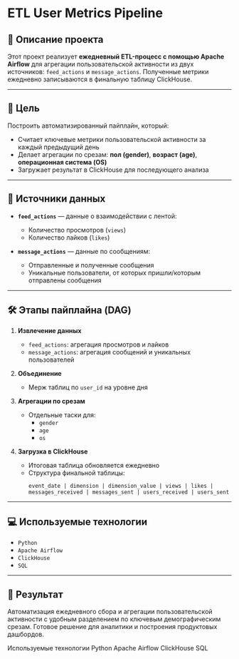 # ETL User Metrics Pipeline

## 📌 Описание проекта

Этот проект реализует **ежедневный ETL-процесс с помощью Apache Airflow** для агрегации пользовательской активности из двух источников: `feed_actions` и `message_actions`. Полученные метрики ежедневно записываются в финальную таблицу ClickHouse.

---

## 🎯 Цель

Построить автоматизированный пайплайн, который:
- Считает ключевые метрики пользовательской активности за каждый предыдущий день
- Делает агрегации по срезам: **пол (gender)**, **возраст (age)**, **операционная система (OS)**
- Загружает результат в ClickHouse для последующего анализа

---

## 🧩 Источники данных

- **`feed_actions`** — данные о взаимодействии с лентой:
  - Количество просмотров (`views`)
  - Количество лайков (`likes`)

- **`message_actions`** — данные по сообщениям:
  - Отправленные и полученные сообщения
  - Уникальные пользователи, от которых пришли/которым отправлены сообщения

---

## 🛠️ Этапы пайплайна (DAG)

1. **Извлечение данных**
   - `feed_actions`: агрегация просмотров и лайков
   - `message_actions`: агрегация сообщений и уникальных пользователей

2. **Объединение**
   - Мерж таблиц по `user_id` на уровне дня

3. **Агрегации по срезам**
   - Отдельные таски для:
     - `gender`
     - `age`
     - `os`

4. **Загрузка в ClickHouse**
   - Итоговая таблица обновляется ежедневно
   - Структура финальной таблицы:
     ```
     event_date | dimension | dimension_value | views | likes | messages_received | messages_sent | users_received | users_sent
     ```

---

## 💻 Используемые технологии

- `Python`
- `Apache Airflow`
- `ClickHouse`
- `SQL`

---

## 🚀 Результат

Автоматизация ежедневного сбора и агрегации пользовательской активности с удобным разделением по ключевым демографическим срезам. Готовое решение для аналитики и построения продуктовых дашбордов.




Используемые технологии
Python
Apache Airflow
ClickHouse
SQL
